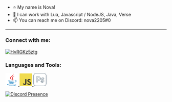 - ⭐️ My name is Nova!
- 🌊 I can work with Lua, Javascript / NodeJS, Java, Verse
- 📫 You can reach me on Discord: nova2205#0
---
<h3 align="left">Connect with me:</h3>
<p align="left">
<a href="https://discord.gg/Bp28ma2NCD" target="blank"><img align="center" src="https://raw.githubusercontent.com/rahuldkjain/github-profile-readme-generator/master/src/images/icons/Social/discord.svg" alt="HvRGKz5ztg" height="30" width="40" /></a>
</p>

<h3 align="left">Languages and Tools:</h3>
<p align="left"> <a href="https://www.java.com" target="_blank" rel="noreferrer"> <img src="https://raw.githubusercontent.com/devicons/devicon/master/icons/java/java-original.svg" alt="java" width="40" height="40"/> </a> <a href="https://developer.mozilla.org/en-US/docs/Web/JavaScript" target="_blank" rel="noreferrer"> <img src="https://raw.githubusercontent.com/devicons/devicon/master/icons/javascript/javascript-original.svg" alt="javascript" width="40" height="40"/> </a> <a href="https://www.photoshop.com/en" target="_blank" rel="noreferrer"> <img src="https://raw.githubusercontent.com/devicons/devicon/master/icons/photoshop/photoshop-line.svg" alt="photoshop" width="40" height="40"/> </a> </p>

[![Discord Presence](https://lanyard.cnrad.dev/api/448096712997994499)](https://discord.com/users/448096712997994499)

